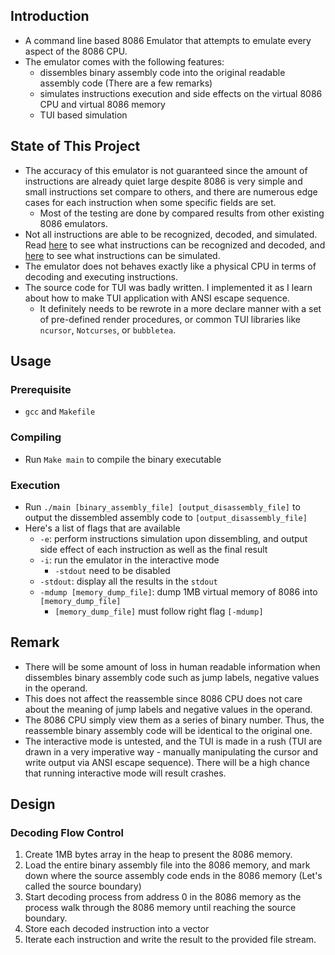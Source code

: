 ## Introduction

- A command line based 8086 Emulator that attempts to emulate every aspect of 
the 8086 CPU.
- The emulator comes with the following features:
    - dissembles binary assembly code into the original readable assembly code 
    (There are a few remarks)
    - simulates instructions execution and side effects on the virtual 8086 CPU 
    and virtual 8086 memory
    - TUI based simulation

## State of This Project

- The accuracy of this emulator is not guaranteed since the amount of instructions 
are already quiet large despite 8086 is very simple and small instructions set 
compare to others, and there are numerous edge cases for each instruction when 
some specific fields are set.
    - Most of the testing are done by compared results from other existing 
    8086 emulators.
- Not all instructions are able to be recognized, decoded, and simulated. Read 
[here](https://github.com/Dekr0/8086-sim/blob/bd1bea267dca4d591cdb696e3ccf6d18a913efcc/instruction.h#L28) to see what instructions can be recognized and decoded, and [here](https://github.com/Dekr0/8086-sim/blob/bd1bea267dca4d591cdb696e3ccf6d18a913efcc/sim.c#L63)
to see what instructions can be simulated.
- The emulator does not behaves exactly like a physical CPU in terms of decoding 
and executing instructions.
- The source code for TUI was badly written. I implemented it as I learn about 
how to make TUI application with ANSI escape sequence. 
    - It definitely needs to be rewrote in a more declare manner with a set of 
    pre-defined render procedures, or common TUI libraries like `ncursor`, 
    `Notcurses`, or `bubbletea`.

## Usage

### Prerequisite 

- `gcc` and `Makefile`

### Compiling

- Run `Make main` to compile the binary executable

### Execution

- Run `./main [binary_assembly_file] [output_disassembly_file]` to output the 
dissembled assembly code to `[output_disassembly_file]`
- Here's a list of flags that are available
    - `-e`: perform instructions simulation upon dissembling, and output 
    side effect of each instruction as well as the final result
    - `-i`: run the emulator in the interactive mode
        - `-stdout` need to be disabled
    - `-stdout`: display all the results in the `stdout`
    - `-mdump [memory_dump_file]`: dump 1MB virtual memory of 8086 into 
    `[memory_dump_file]`
        - `[memory_dump_file]` must follow right flag `[-mdump]`


## Remark

- There will be some amount of loss in human readable information when dissembles 
binary assembly code such as jump labels, negative values in the operand. 
- This does not affect the reassemble since 8086 CPU does not care about the 
meaning of jump labels and negative values in the operand. 
- The 8086 CPU simply view them as a series of binary number. Thus, the 
reassemble binary assembly code will be identical to the original one.
- The interactive mode is untested, and the TUI is made in a rush (TUI are drawn 
in a very imperative way - manually manipulating the cursor and write output via 
ANSI escape sequence). There will be a high chance that running interactive 
mode will result crashes.

## Design

### Decoding Flow Control

1. Create 1MB bytes array in the heap to present the 8086 memory.
2. Load the entire binary assembly file into the 8086 memory, and mark down
where the source assembly code ends in the 8086 memory (Let's called the source 
boundary)
3. Start decoding process from address 0 in the 8086 memory as the process walk 
through the 8086 memory until reaching the source boundary.
4. Store each decoded instruction into a vector
5. Iterate each instruction and write the result to the provided file stream.
